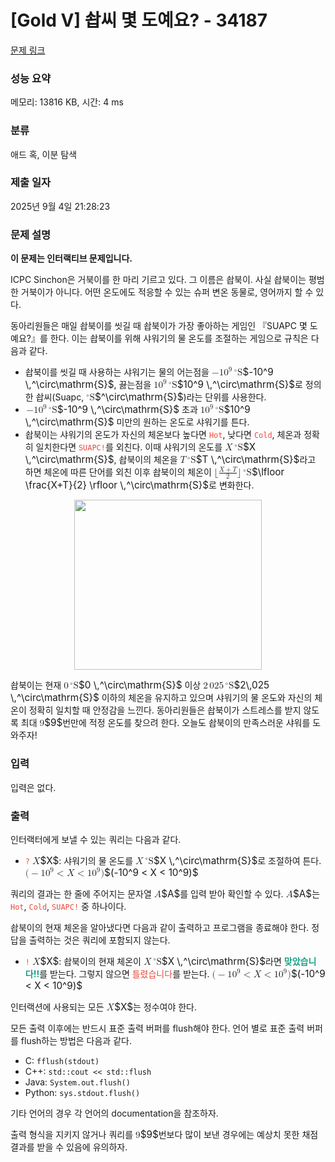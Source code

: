 # [Gold V] 솹씨 몇 도예요? - 34187 

[문제 링크](https://www.acmicpc.net/problem/34187) 

### 성능 요약

메모리: 13816 KB, 시간: 4 ms

### 분류

애드 혹, 이분 탐색

### 제출 일자

2025년 9월 4일 21:28:23

### 문제 설명

<p><strong>이 문제는 인터랙티브 문제입니다.</strong></p>

<p>ICPC Sinchon은 거북이를 한 마리 기르고 있다. 그 이름은 솹북이. 사실 솹북이는 평범한 거북이가 아니다. 어떤 온도에도 적응할 수 있는 슈퍼 변온 동물로, 영어까지 할 수 있다.</p>

<p>동아리원들은 매일 솹북이를 씻길 때 솹북이가 가장 좋아하는 게임인 『SUAPC 몇 도예요?』를 한다. 이는 솹북이를 위해 샤워기의 물 온도를 조절하는 게임으로 규칙은 다음과 같다.</p>

<ul>
	<li>솹북이를 씻길 때 사용하는 샤워기는 물의 어는점을 <mjx-container class="MathJax" jax="CHTML" style="font-size: 109%; position: relative;"><mjx-math class="MJX-TEX" aria-hidden="true"><mjx-mo class="mjx-n"><mjx-c class="mjx-c2212"></mjx-c></mjx-mo><mjx-msup><mjx-mn class="mjx-n"><mjx-c class="mjx-c31"></mjx-c><mjx-c class="mjx-c30"></mjx-c></mjx-mn><mjx-script style="vertical-align: 0.393em;"><mjx-mn class="mjx-n" size="s"><mjx-c class="mjx-c39"></mjx-c></mjx-mn></mjx-script></mjx-msup><mjx-msup><mjx-mstyle><mjx-mspace style="width: 0.167em;"></mjx-mspace></mjx-mstyle><mjx-script style="vertical-align: 0.363em;"><mjx-mo class="mjx-n" size="s"><mjx-c class="mjx-c2218"></mjx-c></mjx-mo></mjx-script></mjx-msup><mjx-texatom texclass="ORD"><mjx-mi class="mjx-n"><mjx-c class="mjx-c53"></mjx-c></mjx-mi></mjx-texatom></mjx-math><mjx-assistive-mml unselectable="on" display="inline"><math xmlns="http://www.w3.org/1998/Math/MathML"><mo>−</mo><msup><mn>10</mn><mn>9</mn></msup><msup><mstyle scriptlevel="0"><mspace width="0.167em"></mspace></mstyle><mo>∘</mo></msup><mrow data-mjx-texclass="ORD"><mi mathvariant="normal">S</mi></mrow></math></mjx-assistive-mml><span aria-hidden="true" class="no-mathjax mjx-copytext">$-10^9 \,^\circ\mathrm{S}$</span></mjx-container>, 끓는점을 <mjx-container class="MathJax" jax="CHTML" style="font-size: 109%; position: relative;"><mjx-math class="MJX-TEX" aria-hidden="true"><mjx-msup><mjx-mn class="mjx-n"><mjx-c class="mjx-c31"></mjx-c><mjx-c class="mjx-c30"></mjx-c></mjx-mn><mjx-script style="vertical-align: 0.393em;"><mjx-mn class="mjx-n" size="s"><mjx-c class="mjx-c39"></mjx-c></mjx-mn></mjx-script></mjx-msup><mjx-msup><mjx-mstyle><mjx-mspace style="width: 0.167em;"></mjx-mspace></mjx-mstyle><mjx-script style="vertical-align: 0.363em;"><mjx-mo class="mjx-n" size="s"><mjx-c class="mjx-c2218"></mjx-c></mjx-mo></mjx-script></mjx-msup><mjx-texatom texclass="ORD"><mjx-mi class="mjx-n"><mjx-c class="mjx-c53"></mjx-c></mjx-mi></mjx-texatom></mjx-math><mjx-assistive-mml unselectable="on" display="inline"><math xmlns="http://www.w3.org/1998/Math/MathML"><msup><mn>10</mn><mn>9</mn></msup><msup><mstyle scriptlevel="0"><mspace width="0.167em"></mspace></mstyle><mo>∘</mo></msup><mrow data-mjx-texclass="ORD"><mi mathvariant="normal">S</mi></mrow></math></mjx-assistive-mml><span aria-hidden="true" class="no-mathjax mjx-copytext">$10^9 \,^\circ\mathrm{S}$</span></mjx-container>로 정의한 솹씨(Suapc, <mjx-container class="MathJax" jax="CHTML" style="font-size: 109%; position: relative;"><mjx-math class="MJX-TEX" aria-hidden="true"><mjx-msup><mjx-mi class="mjx-n"></mjx-mi><mjx-script style="vertical-align: 0.363em;"><mjx-mo class="mjx-n" size="s"><mjx-c class="mjx-c2218"></mjx-c></mjx-mo></mjx-script></mjx-msup><mjx-texatom texclass="ORD"><mjx-mi class="mjx-n"><mjx-c class="mjx-c53"></mjx-c></mjx-mi></mjx-texatom></mjx-math><mjx-assistive-mml unselectable="on" display="inline"><math xmlns="http://www.w3.org/1998/Math/MathML"><msup><mi></mi><mo>∘</mo></msup><mrow data-mjx-texclass="ORD"><mi mathvariant="normal">S</mi></mrow></math></mjx-assistive-mml><span aria-hidden="true" class="no-mathjax mjx-copytext">$^\circ\mathrm{S}$</span></mjx-container>)라는 단위를 사용한다.</li>
	<li><mjx-container class="MathJax" jax="CHTML" style="font-size: 109%; position: relative;"> <mjx-math class="MJX-TEX" aria-hidden="true"><mjx-mo class="mjx-n"><mjx-c class="mjx-c2212"></mjx-c></mjx-mo><mjx-msup><mjx-mn class="mjx-n"><mjx-c class="mjx-c31"></mjx-c><mjx-c class="mjx-c30"></mjx-c></mjx-mn><mjx-script style="vertical-align: 0.393em;"><mjx-mn class="mjx-n" size="s"><mjx-c class="mjx-c39"></mjx-c></mjx-mn></mjx-script></mjx-msup><mjx-msup><mjx-mstyle><mjx-mspace style="width: 0.167em;"></mjx-mspace></mjx-mstyle><mjx-script style="vertical-align: 0.363em;"><mjx-mo class="mjx-n" size="s"><mjx-c class="mjx-c2218"></mjx-c></mjx-mo></mjx-script></mjx-msup><mjx-texatom texclass="ORD"><mjx-mi class="mjx-n"><mjx-c class="mjx-c53"></mjx-c></mjx-mi></mjx-texatom></mjx-math><mjx-assistive-mml unselectable="on" display="inline"><math xmlns="http://www.w3.org/1998/Math/MathML"><mo>−</mo><msup><mn>10</mn><mn>9</mn></msup><msup><mstyle scriptlevel="0"><mspace width="0.167em"></mspace></mstyle><mo>∘</mo></msup><mrow data-mjx-texclass="ORD"><mi mathvariant="normal">S</mi></mrow></math></mjx-assistive-mml><span aria-hidden="true" class="no-mathjax mjx-copytext">$-10^9 \,^\circ\mathrm{S}$</span></mjx-container> 초과 <mjx-container class="MathJax" jax="CHTML" style="font-size: 109%; position: relative;"><mjx-math class="MJX-TEX" aria-hidden="true"><mjx-msup><mjx-mn class="mjx-n"><mjx-c class="mjx-c31"></mjx-c><mjx-c class="mjx-c30"></mjx-c></mjx-mn><mjx-script style="vertical-align: 0.393em;"><mjx-mn class="mjx-n" size="s"><mjx-c class="mjx-c39"></mjx-c></mjx-mn></mjx-script></mjx-msup><mjx-msup><mjx-mstyle><mjx-mspace style="width: 0.167em;"></mjx-mspace></mjx-mstyle><mjx-script style="vertical-align: 0.363em;"><mjx-mo class="mjx-n" size="s"><mjx-c class="mjx-c2218"></mjx-c></mjx-mo></mjx-script></mjx-msup><mjx-texatom texclass="ORD"><mjx-mi class="mjx-n"><mjx-c class="mjx-c53"></mjx-c></mjx-mi></mjx-texatom></mjx-math><mjx-assistive-mml unselectable="on" display="inline"><math xmlns="http://www.w3.org/1998/Math/MathML"><msup><mn>10</mn><mn>9</mn></msup><msup><mstyle scriptlevel="0"><mspace width="0.167em"></mspace></mstyle><mo>∘</mo></msup><mrow data-mjx-texclass="ORD"><mi mathvariant="normal">S</mi></mrow></math></mjx-assistive-mml><span aria-hidden="true" class="no-mathjax mjx-copytext">$10^9 \,^\circ\mathrm{S}$</span></mjx-container> 미만의 원하는 온도로 샤워기를 튼다.</li>
	<li>솹북이는 샤워기의 온도가 자신의 체온보다 높다면 <span style="color:#e74c3c;"><code>Hot</code></span>, 낮다면 <span style="color:#e74c3c;"><code>Cold</code></span>, 체온과 정확히 일치한다면 <span style="color:#e74c3c;"><code>SUAPC!</code></span>를 외친다. 이때 샤워기의 온도를 <mjx-container class="MathJax" jax="CHTML" style="font-size: 109%; position: relative;"><mjx-math class="MJX-TEX" aria-hidden="true"><mjx-mi class="mjx-i"><mjx-c class="mjx-c1D44B TEX-I"></mjx-c></mjx-mi><mjx-msup><mjx-mstyle><mjx-mspace style="width: 0.167em;"></mjx-mspace></mjx-mstyle><mjx-script style="vertical-align: 0.363em;"><mjx-mo class="mjx-n" size="s"><mjx-c class="mjx-c2218"></mjx-c></mjx-mo></mjx-script></mjx-msup><mjx-texatom texclass="ORD"><mjx-mi class="mjx-n"><mjx-c class="mjx-c53"></mjx-c></mjx-mi></mjx-texatom></mjx-math><mjx-assistive-mml unselectable="on" display="inline"><math xmlns="http://www.w3.org/1998/Math/MathML"><mi>X</mi><msup><mstyle scriptlevel="0"><mspace width="0.167em"></mspace></mstyle><mo>∘</mo></msup><mrow data-mjx-texclass="ORD"><mi mathvariant="normal">S</mi></mrow></math></mjx-assistive-mml><span aria-hidden="true" class="no-mathjax mjx-copytext">$X \,^\circ\mathrm{S}$</span></mjx-container>, 솹북이의 체온을 <mjx-container class="MathJax" jax="CHTML" style="font-size: 109%; position: relative;"><mjx-math class="MJX-TEX" aria-hidden="true"><mjx-mi class="mjx-i"><mjx-c class="mjx-c1D447 TEX-I"></mjx-c></mjx-mi><mjx-msup><mjx-mstyle><mjx-mspace style="width: 0.167em;"></mjx-mspace></mjx-mstyle><mjx-script style="vertical-align: 0.363em;"><mjx-mo class="mjx-n" size="s"><mjx-c class="mjx-c2218"></mjx-c></mjx-mo></mjx-script></mjx-msup><mjx-texatom texclass="ORD"><mjx-mi class="mjx-n"><mjx-c class="mjx-c53"></mjx-c></mjx-mi></mjx-texatom></mjx-math><mjx-assistive-mml unselectable="on" display="inline"><math xmlns="http://www.w3.org/1998/Math/MathML"><mi>T</mi><msup><mstyle scriptlevel="0"><mspace width="0.167em"></mspace></mstyle><mo>∘</mo></msup><mrow data-mjx-texclass="ORD"><mi mathvariant="normal">S</mi></mrow></math></mjx-assistive-mml><span aria-hidden="true" class="no-mathjax mjx-copytext">$T \,^\circ\mathrm{S}$</span></mjx-container>라고 하면 체온에 따른 단어를 외친 이후 솹북이의 체온이 <mjx-container class="MathJax" jax="CHTML" style="font-size: 109%; position: relative;"><mjx-math class="MJX-TEX" aria-hidden="true"><mjx-mo class="mjx-n"><mjx-c class="mjx-c230A"></mjx-c></mjx-mo><mjx-mfrac><mjx-frac><mjx-num><mjx-nstrut></mjx-nstrut><mjx-mrow size="s"><mjx-mi class="mjx-i"><mjx-c class="mjx-c1D44B TEX-I"></mjx-c></mjx-mi><mjx-mo class="mjx-n"><mjx-c class="mjx-c2B"></mjx-c></mjx-mo><mjx-mi class="mjx-i"><mjx-c class="mjx-c1D447 TEX-I"></mjx-c></mjx-mi></mjx-mrow></mjx-num><mjx-dbox><mjx-dtable><mjx-line></mjx-line><mjx-row><mjx-den><mjx-dstrut></mjx-dstrut><mjx-mn class="mjx-n" size="s"><mjx-c class="mjx-c32"></mjx-c></mjx-mn></mjx-den></mjx-row></mjx-dtable></mjx-dbox></mjx-frac></mjx-mfrac><mjx-mo class="mjx-n"><mjx-c class="mjx-c230B"></mjx-c></mjx-mo><mjx-msup><mjx-mstyle><mjx-mspace style="width: 0.167em;"></mjx-mspace></mjx-mstyle><mjx-script style="vertical-align: 0.363em;"><mjx-mo class="mjx-n" size="s"><mjx-c class="mjx-c2218"></mjx-c></mjx-mo></mjx-script></mjx-msup><mjx-texatom texclass="ORD"><mjx-mi class="mjx-n"><mjx-c class="mjx-c53"></mjx-c></mjx-mi></mjx-texatom></mjx-math><mjx-assistive-mml unselectable="on" display="inline"><math xmlns="http://www.w3.org/1998/Math/MathML"><mo fence="false" stretchy="false">⌊</mo><mfrac><mrow><mi>X</mi><mo>+</mo><mi>T</mi></mrow><mn>2</mn></mfrac><mo fence="false" stretchy="false">⌋</mo><msup><mstyle scriptlevel="0"><mspace width="0.167em"></mspace></mstyle><mo>∘</mo></msup><mrow data-mjx-texclass="ORD"><mi mathvariant="normal">S</mi></mrow></math></mjx-assistive-mml><span aria-hidden="true" class="no-mathjax mjx-copytext">$\lfloor \frac{X+T}{2} \rfloor \,^\circ\mathrm{S}$</span></mjx-container>로 변화한다.</li>
</ul>

<p style="text-align: center;"><img alt="" src="https://upload.acmicpc.net/79ad42a0-3cbd-42e1-9a3f-55f743197a85/-/preview/" style="height: 272px; width: 300px;"></p>

<p>솹북이는 현재 <mjx-container class="MathJax" jax="CHTML" style="font-size: 109%; position: relative;"><mjx-math class="MJX-TEX" aria-hidden="true"><mjx-mn class="mjx-n"><mjx-c class="mjx-c30"></mjx-c></mjx-mn><mjx-msup><mjx-mstyle><mjx-mspace style="width: 0.167em;"></mjx-mspace></mjx-mstyle><mjx-script style="vertical-align: 0.363em;"><mjx-mo class="mjx-n" size="s"><mjx-c class="mjx-c2218"></mjx-c></mjx-mo></mjx-script></mjx-msup><mjx-texatom texclass="ORD"><mjx-mi class="mjx-n"><mjx-c class="mjx-c53"></mjx-c></mjx-mi></mjx-texatom></mjx-math><mjx-assistive-mml unselectable="on" display="inline"><math xmlns="http://www.w3.org/1998/Math/MathML"><mn>0</mn><msup><mstyle scriptlevel="0"><mspace width="0.167em"></mspace></mstyle><mo>∘</mo></msup><mrow data-mjx-texclass="ORD"><mi mathvariant="normal">S</mi></mrow></math></mjx-assistive-mml><span aria-hidden="true" class="no-mathjax mjx-copytext">$0 \,^\circ\mathrm{S}$</span></mjx-container> 이상 <mjx-container class="MathJax" jax="CHTML" style="font-size: 109%; position: relative;"><mjx-math class="MJX-TEX" aria-hidden="true"><mjx-mn class="mjx-n"><mjx-c class="mjx-c32"></mjx-c></mjx-mn><mjx-mstyle><mjx-mspace style="width: 0.167em;"></mjx-mspace></mjx-mstyle><mjx-mn class="mjx-n"><mjx-c class="mjx-c30"></mjx-c><mjx-c class="mjx-c32"></mjx-c><mjx-c class="mjx-c35"></mjx-c></mjx-mn><mjx-msup><mjx-mstyle><mjx-mspace style="width: 0.167em;"></mjx-mspace></mjx-mstyle><mjx-script style="vertical-align: 0.363em;"><mjx-mo class="mjx-n" size="s"><mjx-c class="mjx-c2218"></mjx-c></mjx-mo></mjx-script></mjx-msup><mjx-texatom texclass="ORD"><mjx-mi class="mjx-n"><mjx-c class="mjx-c53"></mjx-c></mjx-mi></mjx-texatom></mjx-math><mjx-assistive-mml unselectable="on" display="inline"><math xmlns="http://www.w3.org/1998/Math/MathML"><mn>2</mn><mstyle scriptlevel="0"><mspace width="0.167em"></mspace></mstyle><mn>025</mn><msup><mstyle scriptlevel="0"><mspace width="0.167em"></mspace></mstyle><mo>∘</mo></msup><mrow data-mjx-texclass="ORD"><mi mathvariant="normal">S</mi></mrow></math></mjx-assistive-mml><span aria-hidden="true" class="no-mathjax mjx-copytext">$2\,025 \,^\circ\mathrm{S}$</span></mjx-container> 이하의 체온을 유지하고 있으며 샤워기의 물 온도와 자신의 체온이 정확히 일치할 때 안정감을 느낀다. 동아리원들은 솹북이가 스트레스를 받지 않도록 최대 <mjx-container class="MathJax" jax="CHTML" style="font-size: 109%; position: relative;"><mjx-math class="MJX-TEX" aria-hidden="true"><mjx-mn class="mjx-n"><mjx-c class="mjx-c39"></mjx-c></mjx-mn></mjx-math><mjx-assistive-mml unselectable="on" display="inline"><math xmlns="http://www.w3.org/1998/Math/MathML"><mn>9</mn></math></mjx-assistive-mml><span aria-hidden="true" class="no-mathjax mjx-copytext">$9$</span></mjx-container>번만에 적정 온도를 찾으려 한다. 오늘도 솹북이의 만족스러운 샤워를 도와주자!</p>

### 입력 

 <p>입력은 없다.</p>

### 출력 

 <p>인터랙터에게 보낼 수 있는 쿼리는 다음과 같다.</p>

<ul>
	<li><span style="color:#e74c3c;"><code>?</code></span> <mjx-container class="MathJax" jax="CHTML" style="font-size: 109%; position: relative;"><mjx-math class="MJX-TEX" aria-hidden="true"><mjx-mi class="mjx-i"><mjx-c class="mjx-c1D44B TEX-I"></mjx-c></mjx-mi></mjx-math><mjx-assistive-mml unselectable="on" display="inline"><math xmlns="http://www.w3.org/1998/Math/MathML"><mi>X</mi></math></mjx-assistive-mml><span aria-hidden="true" class="no-mathjax mjx-copytext">$X$</span></mjx-container>: 샤워기의 물 온도를 <mjx-container class="MathJax" jax="CHTML" style="font-size: 109%; position: relative;"><mjx-math class="MJX-TEX" aria-hidden="true"><mjx-mi class="mjx-i"><mjx-c class="mjx-c1D44B TEX-I"></mjx-c></mjx-mi><mjx-msup><mjx-mstyle><mjx-mspace style="width: 0.167em;"></mjx-mspace></mjx-mstyle><mjx-script style="vertical-align: 0.363em;"><mjx-mo class="mjx-n" size="s"><mjx-c class="mjx-c2218"></mjx-c></mjx-mo></mjx-script></mjx-msup><mjx-texatom texclass="ORD"><mjx-mi class="mjx-n"><mjx-c class="mjx-c53"></mjx-c></mjx-mi></mjx-texatom></mjx-math><mjx-assistive-mml unselectable="on" display="inline"><math xmlns="http://www.w3.org/1998/Math/MathML"><mi>X</mi><msup><mstyle scriptlevel="0"><mspace width="0.167em"></mspace></mstyle><mo>∘</mo></msup><mrow data-mjx-texclass="ORD"><mi mathvariant="normal">S</mi></mrow></math></mjx-assistive-mml><span aria-hidden="true" class="no-mathjax mjx-copytext">$X \,^\circ\mathrm{S}$</span></mjx-container>로 조절하여 튼다. <mjx-container class="MathJax" jax="CHTML" style="font-size: 109%; position: relative;"><mjx-math class="MJX-TEX" aria-hidden="true"><mjx-mo class="mjx-n"><mjx-c class="mjx-c28"></mjx-c></mjx-mo><mjx-mo class="mjx-n"><mjx-c class="mjx-c2212"></mjx-c></mjx-mo><mjx-msup><mjx-mn class="mjx-n"><mjx-c class="mjx-c31"></mjx-c><mjx-c class="mjx-c30"></mjx-c></mjx-mn><mjx-script style="vertical-align: 0.393em;"><mjx-mn class="mjx-n" size="s"><mjx-c class="mjx-c39"></mjx-c></mjx-mn></mjx-script></mjx-msup><mjx-mo class="mjx-n" space="4"><mjx-c class="mjx-c3C"></mjx-c></mjx-mo><mjx-mi class="mjx-i" space="4"><mjx-c class="mjx-c1D44B TEX-I"></mjx-c></mjx-mi><mjx-mo class="mjx-n" space="4"><mjx-c class="mjx-c3C"></mjx-c></mjx-mo><mjx-msup space="4"><mjx-mn class="mjx-n"><mjx-c class="mjx-c31"></mjx-c><mjx-c class="mjx-c30"></mjx-c></mjx-mn><mjx-script style="vertical-align: 0.393em;"><mjx-mn class="mjx-n" size="s"><mjx-c class="mjx-c39"></mjx-c></mjx-mn></mjx-script></mjx-msup><mjx-mo class="mjx-n"><mjx-c class="mjx-c29"></mjx-c></mjx-mo></mjx-math><mjx-assistive-mml unselectable="on" display="inline"><math xmlns="http://www.w3.org/1998/Math/MathML"><mo stretchy="false">(</mo><mo>−</mo><msup><mn>10</mn><mn>9</mn></msup><mo><</mo><mi>X</mi><mo><</mo><msup><mn>10</mn><mn>9</mn></msup><mo stretchy="false">)</mo></math></mjx-assistive-mml><span aria-hidden="true" class="no-mathjax mjx-copytext">$(-10^9 < X < 10^9)$</span> </mjx-container></li>
</ul>

<p>쿼리의 결과는 한 줄에 주어지는 문자열 <mjx-container class="MathJax" jax="CHTML" style="font-size: 109%; position: relative;"><mjx-math class="MJX-TEX" aria-hidden="true"><mjx-mi class="mjx-i"><mjx-c class="mjx-c1D434 TEX-I"></mjx-c></mjx-mi></mjx-math><mjx-assistive-mml unselectable="on" display="inline"><math xmlns="http://www.w3.org/1998/Math/MathML"><mi>A</mi></math></mjx-assistive-mml><span aria-hidden="true" class="no-mathjax mjx-copytext">$A$</span></mjx-container>를 입력 받아 확인할 수 있다. <mjx-container class="MathJax" jax="CHTML" style="font-size: 109%; position: relative;"><mjx-math class="MJX-TEX" aria-hidden="true"><mjx-mi class="mjx-i"><mjx-c class="mjx-c1D434 TEX-I"></mjx-c></mjx-mi></mjx-math><mjx-assistive-mml unselectable="on" display="inline"><math xmlns="http://www.w3.org/1998/Math/MathML"><mi>A</mi></math></mjx-assistive-mml><span aria-hidden="true" class="no-mathjax mjx-copytext">$A$</span></mjx-container>는 <code><span style="color:#e74c3c;">Hot</span></code>, <code><span style="color:#e74c3c;">Cold</span></code>, <code><span style="color:#e74c3c;">SUAPC!</span></code> 중 하나이다.</p>

<p>솹북이의 현재 체온을 알아냈다면 다음과 같이 출력하고 프로그램을 종료해야 한다. 정답을 출력하는 것은 쿼리에 포함되지 않는다.</p>

<ul>
	<li><code><span style="color:#e74c3c;">!</span></code> <mjx-container class="MathJax" jax="CHTML" style="font-size: 109%; position: relative;"><mjx-math class="MJX-TEX" aria-hidden="true"><mjx-mi class="mjx-i"><mjx-c class="mjx-c1D44B TEX-I"></mjx-c></mjx-mi></mjx-math><mjx-assistive-mml unselectable="on" display="inline"><math xmlns="http://www.w3.org/1998/Math/MathML"><mi>X</mi></math></mjx-assistive-mml><span aria-hidden="true" class="no-mathjax mjx-copytext">$X$</span></mjx-container>: 솹북이의 현재 체온이 <mjx-container class="MathJax" jax="CHTML" style="font-size: 109%; position: relative;"><mjx-math class="MJX-TEX" aria-hidden="true"><mjx-mi class="mjx-i"><mjx-c class="mjx-c1D44B TEX-I"></mjx-c></mjx-mi><mjx-msup><mjx-mstyle><mjx-mspace style="width: 0.167em;"></mjx-mspace></mjx-mstyle><mjx-script style="vertical-align: 0.363em;"><mjx-mo class="mjx-n" size="s"><mjx-c class="mjx-c2218"></mjx-c></mjx-mo></mjx-script></mjx-msup><mjx-texatom texclass="ORD"><mjx-mi class="mjx-n"><mjx-c class="mjx-c53"></mjx-c></mjx-mi></mjx-texatom></mjx-math><mjx-assistive-mml unselectable="on" display="inline"><math xmlns="http://www.w3.org/1998/Math/MathML"><mi>X</mi><msup><mstyle scriptlevel="0"><mspace width="0.167em"></mspace></mstyle><mo>∘</mo></msup><mrow data-mjx-texclass="ORD"><mi mathvariant="normal">S</mi></mrow></math></mjx-assistive-mml><span aria-hidden="true" class="no-mathjax mjx-copytext">$X \,^\circ\mathrm{S}$</span></mjx-container>라면 <span style="color:#16a085;"><strong>맞았습니다!!</strong></span>를 받는다. 그렇지 않으면 <span style="color:#e74c3c;">틀렸습니다</span>를 받는다. <mjx-container class="MathJax" jax="CHTML" style="font-size: 109%; position: relative;"><mjx-math class="MJX-TEX" aria-hidden="true"><mjx-mo class="mjx-n"><mjx-c class="mjx-c28"></mjx-c></mjx-mo><mjx-mo class="mjx-n"><mjx-c class="mjx-c2212"></mjx-c></mjx-mo><mjx-msup><mjx-mn class="mjx-n"><mjx-c class="mjx-c31"></mjx-c><mjx-c class="mjx-c30"></mjx-c></mjx-mn><mjx-script style="vertical-align: 0.393em;"><mjx-mn class="mjx-n" size="s"><mjx-c class="mjx-c39"></mjx-c></mjx-mn></mjx-script></mjx-msup><mjx-mo class="mjx-n" space="4"><mjx-c class="mjx-c3C"></mjx-c></mjx-mo><mjx-mi class="mjx-i" space="4"><mjx-c class="mjx-c1D44B TEX-I"></mjx-c></mjx-mi><mjx-mo class="mjx-n" space="4"><mjx-c class="mjx-c3C"></mjx-c></mjx-mo><mjx-msup space="4"><mjx-mn class="mjx-n"><mjx-c class="mjx-c31"></mjx-c><mjx-c class="mjx-c30"></mjx-c></mjx-mn><mjx-script style="vertical-align: 0.393em;"><mjx-mn class="mjx-n" size="s"><mjx-c class="mjx-c39"></mjx-c></mjx-mn></mjx-script></mjx-msup><mjx-mo class="mjx-n"><mjx-c class="mjx-c29"></mjx-c></mjx-mo></mjx-math><mjx-assistive-mml unselectable="on" display="inline"><math xmlns="http://www.w3.org/1998/Math/MathML"><mo stretchy="false">(</mo><mo>−</mo><msup><mn>10</mn><mn>9</mn></msup><mo><</mo><mi>X</mi><mo><</mo><msup><mn>10</mn><mn>9</mn></msup><mo stretchy="false">)</mo></math></mjx-assistive-mml><span aria-hidden="true" class="no-mathjax mjx-copytext">$(-10^9 < X < 10^9)$</span> </mjx-container></li>
</ul>

<p>인터랙션에 사용되는 모든 <mjx-container class="MathJax" jax="CHTML" style="font-size: 109%; position: relative;"><mjx-math class="MJX-TEX" aria-hidden="true"><mjx-mi class="mjx-i"><mjx-c class="mjx-c1D44B TEX-I"></mjx-c></mjx-mi></mjx-math><mjx-assistive-mml unselectable="on" display="inline"><math xmlns="http://www.w3.org/1998/Math/MathML"><mi>X</mi></math></mjx-assistive-mml><span aria-hidden="true" class="no-mathjax mjx-copytext">$X$</span></mjx-container>는 정수여야 한다.</p>

<p>모든 출력 이후에는 반드시 표준 출력 버퍼를 flush해야 한다. 언어 별로 표준 출력 버퍼를 flush하는 방법은 다음과 같다.</p>

<ul>
	<li>C: <code>fflush(stdout)</code></li>
	<li>C++: <code>std::cout << std::flush</code></li>
	<li>Java: <code>System.out.flush()</code></li>
	<li>Python: <code>sys.stdout.flush()</code></li>
</ul>

<p>기타 언어의 경우 각 언어의 documentation을 참조하자.</p>

<p>출력 형식을 지키지 않거나 쿼리를 <mjx-container class="MathJax" jax="CHTML" style="font-size: 109%; position: relative;"><mjx-math class="MJX-TEX" aria-hidden="true"><mjx-mn class="mjx-n"><mjx-c class="mjx-c39"></mjx-c></mjx-mn></mjx-math><mjx-assistive-mml unselectable="on" display="inline"><math xmlns="http://www.w3.org/1998/Math/MathML"><mn>9</mn></math></mjx-assistive-mml><span aria-hidden="true" class="no-mathjax mjx-copytext">$9$</span></mjx-container>번보다 많이 보낸 경우에는 예상치 못한 채점 결과를 받을 수 있음에 유의하자.</p>

